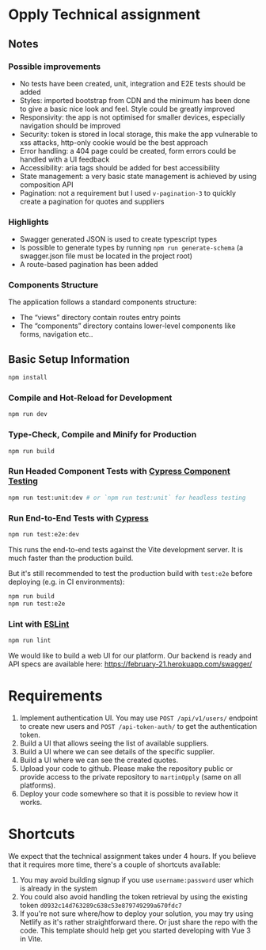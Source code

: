 # Opply Technical assignment

## Notes

### Possible improvements

- No tests have been created, unit, integration and E2E tests should be added
- Styles: imported bootstrap from CDN and the minimum has been done to give a basic nice look and feel. Style could be greatly improved
- Responsivity: the app is not optimised for smaller devices, especially navigation should be improved
- Security: token is stored in local storage, this make the app vulnerable to xss attacks, http-only cookie would be the best approach
- Error handling: a 404 page could be created, form errors could be handled with a UI feedback
- Accessibility: aria tags should be added for best accessibility
- State management: a very basic state management is achieved by using composition API
- Pagination: not a requirement but I used `v-pagination-3` to quickly create a pagination for quotes and suppliers

### Highlights

- Swagger generated JSON is used to create typescript types
- Is possible to generate types by running `npm run generate-schema` (a swagger.json file must be located in the project root)
- A route-based pagination has been added

### Components Structure

The application follows a standard components structure:
- The “views” directory contain routes entry points
- The “components” directory contains lower-level components like forms, navigation etc..


## Basic Setup Information

```sh
npm install
```

### Compile and Hot-Reload for Development

```sh
npm run dev
```

### Type-Check, Compile and Minify for Production

```sh
npm run build
```

### Run Headed Component Tests with [Cypress Component Testing](https://on.cypress.io/component)

```sh
npm run test:unit:dev # or `npm run test:unit` for headless testing
```

### Run End-to-End Tests with [Cypress](https://www.cypress.io/)

```sh
npm run test:e2e:dev
```

This runs the end-to-end tests against the Vite development server.
It is much faster than the production build.

But it's still recommended to test the production build with `test:e2e` before deploying (e.g. in CI environments):

```sh
npm run build
npm run test:e2e
```

### Lint with [ESLint](https://eslint.org/)

```sh
npm run lint
```

We would like to build a web UI for our platform. Our backend is ready and API specs are available here: https://february-21.herokuapp.com/swagger/

# Requirements

1. Implement authentication UI. You may use `POST /api/v1/users/` endpoint to create new users and `POST /api-token-auth/` to get the authentication token.
2. Build a UI that allows seeing the list of available suppliers.
3. Build a UI where we can see details of the specific supplier.
4. Build a UI where we can see the created quotes.
5. Upload your code to github. Please make the repository public or provide access to the private repository to `martinOpply` (same on all platforms).
6. Deploy your code somewhere so that it is possible to review how it works.

# Shortcuts

We expect that the technical assignment takes under 4 hours. If you believe that it requires more time, there's a couple of shortcuts available:

1. You may avoid building signup if you use `username:password` user which is already in the system
2. You could also avoid handling the token retrieval by using the existing token `d0932c14d763289c638c53e879749299a670fdc7`
3. If you're not sure where/how to deploy your solution, you may try using Netlify as it's rather straightforward there. Or just share the repo with the code.
This template should help get you started developing with Vue 3 in Vite.

